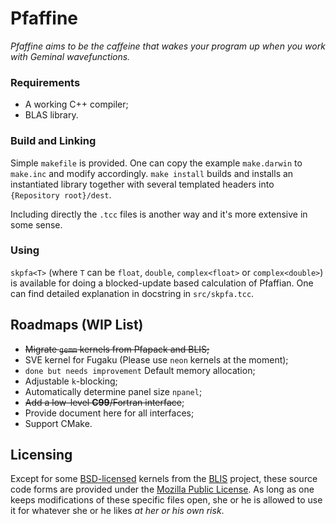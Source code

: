 Pfaffine
========

*Pfaffine aims to be the caffeine that wakes your program up when you work with Geminal wavefunctions.*

### Requirements

- A working C++ compiler;
- BLAS library.

### Build and Linking

Simple `makefile` is provided. One can copy the example `make.darwin` to `make.inc` and modify accordingly. `make install` builds and installs an instantiated library together with several templated headers into `{Repository root}/dest`.

Including directly the `.tcc` files is another way and it's more extensive in some sense.

### Using

`skpfa<T>` (where `T` can be `float`, `double`, `complex<float>` or `complex<double>`) is available for doing a blocked-update based calculation of Pfaffian. One can find detailed explanation in docstring in `src/skpfa.tcc`.

## Roadmaps (WIP List)

- ~~Migrate `gemm` kernels from Pfapack and BLIS;~~
- SVE kernel for Fugaku (Please use `neon` kernels at the moment);
- `done but needs improvement` Default memory allocation;
- Adjustable `k`-blocking;
- Automatically determine panel size `npanel`;
- ~~Add a low-level **C99**/Fortran interface~~;
- Provide document here for all interfaces;
- Support CMake.

## Licensing

Except for some [BSD-licensed](https://opensource.org/licenses/BSD-3-Clause) kernels from the [BLIS](https://github.com/flame/blis) project, these source code forms are provided under the [Mozilla Public License](https://www.mozilla.org/en-US/MPL). As long as one keeps modifications of these specific files open, she or he is allowed to use it for whatever she or he likes *at her or his own risk*.
